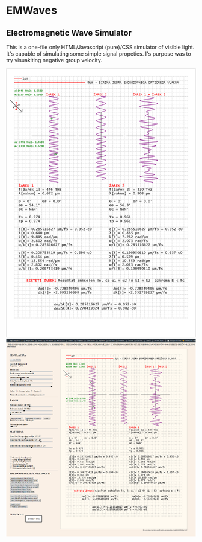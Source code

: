 # EMWaves


## Electromagnetic Wave Simulator

This is a one-file only HTML/Javascript (pure)/CSS simulator of visible light. It's capable of simulating some simple signal propeties.
I's purpose was to try visuakiting negative group velocity.

<img src="screenshot1.png" alt="Screenshot1">
<img src="screenshot2.png" alt="Screenshot2">
